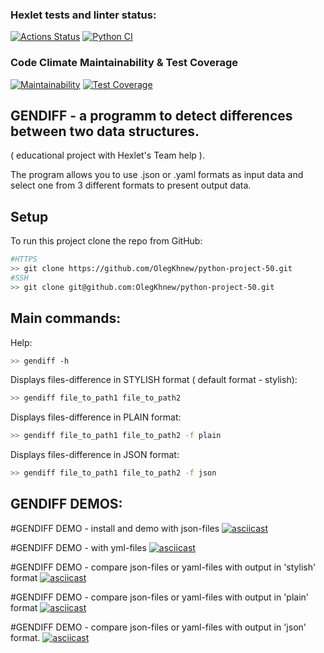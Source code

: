 

### Hexlet tests and linter status:
[![Actions Status](https://github.com/OlegKhnew/python-project-50/actions/workflows/hexlet-check.yml/badge.svg)](https://github.com/OlegKhnew/python-project-50/actions)
[![Python CI](https://github.com/OlegKhnew/python-project-50/actions/workflows/project-check.yml/badge.svg)](https://github.com/OlegKhnew/python-project-50/actions/workflows/project-check.yml)


### Code Climate Maintainability & Test Coverage
[![Maintainability](https://api.codeclimate.com/v1/badges/1705039bdda55944a721/maintainability)](https://codeclimate.com/github/OlegKhnew/python-project-50/maintainability)
[![Test Coverage](https://api.codeclimate.com/v1/badges/1705039bdda55944a721/test_coverage)](https://codeclimate.com/github/OlegKhnew/python-project-50/test_coverage)


## GENDIFF - а programm to detect differences between two data structures.
( educational project with Hexlet's Team help ).

The program allows you to use .json or .yaml formats as input data and select one from 3 different formats to present output data.


## Setup

To run this project clone the repo from GitHub:

```bash
#HTTPS
>> git clone https://github.com/OlegKhnew/python-project-50.git
#SSH
>> git clone git@github.com:OlegKhnew/python-project-50.git
```


## Main commands:

Help:

```bash
>> gendiff -h
```

Displays files-difference in STYLISH format ( default format - stylish):

```bash
>> gendiff file_to_path1 file_to_path2
```

Displays files-difference in PLAIN format:

```bash
>> gendiff file_to_path1 file_to_path2 -f plain
```

Displays files-difference in JSON format:

```bash
>> gendiff file_to_path1 file_to_path2 -f json
```


## GENDIFF DEMOS:


#GENDIFF DEMO  - install and demo with json-files
[![asciicast](https://asciinema.org/a/eSfTKhXVQYcPvU8tAZjwLYT5S.svg)](https://asciinema.org/a/eSfTKhXVQYcPvU8tAZjwLYT5S)

#GENDIFF DEMO - with yml-files
[![asciicast](https://asciinema.org/a/EcSjRz2jbxC7vv9HU8aBFRUXN.svg)](https://asciinema.org/a/EcSjRz2jbxC7vv9HU8aBFRUXN)

#GENDIFF DEMO - compare json-files or yaml-files with output in 'stylish' format
[![asciicast](https://asciinema.org/a/t6AsqdfDPydkOJCtdIxIxCx79.svg)](https://asciinema.org/a/t6AsqdfDPydkOJCtdIxIxCx79)

#GENDIFF DEMO - compare json-files or yaml-files with output in 'plain' format
[![asciicast](https://asciinema.org/a/jHD5e0zOBaO5JTRohNeJmjI4d.svg)](https://asciinema.org/a/jHD5e0zOBaO5JTRohNeJmjI4d)

#GENDIFF DEMO - compare json-files or yaml-files with output in 'json' format.
[![asciicast](https://asciinema.org/a/RQ5wfvhUSP8ugnwDhaI2Csvql.svg)](https://asciinema.org/a/RQ5wfvhUSP8ugnwDhaI2Csvql)

